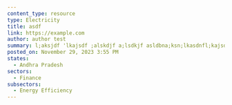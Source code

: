 ```yaml
---
content_type: resource
type: Electricity
title: asdf
link: https://example.com
author: author test
summary: l;aksjdf 'lkajsdf ;alskdjf a;lsdkjf asldbna;ksn;lkasdnfl;kajsdf a;l
posted_on: November 29, 2023 3:55 PM
states:
  - Andhra Pradesh
sectors:
  - Finance
subsectors:
  - Energy Efficiency
---
```

